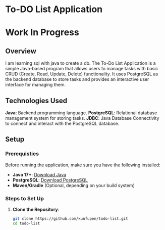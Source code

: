 # To-DO List Application
# Work In Progress

## Overview
I am learning sql with java to create a db.
The To-Do List Application is a simple Java-based program that allows users to manage tasks with basic CRUD (Create, Read, Update, Delete) functionality. It uses PostgreSQL as the backend database to store tasks and provides an interactive user interface for managing them.

## Technologies Used
**Java**: Backend programming language.
**PostgreSQL**: Relational database management system for storing tasks.
**JDBC**: Java Database Connectivity to connect and interact with the PostgreSQL database.

## Setup

### Prerequisties
Before running the application, make sure you have the following installed:
- **Java 17+**: [Download Java](https://www.oracle.com/java/technologies/javase-jdk17-downloads.html)
- **PostgreSQL**: [Download PostgreSQL](https://www.postgresql.org/download/)
- **Maven/Gradle** (Optional, depending on your build system)

### Steps to Set Up

1. **Clone the Repository**:
    ```bash
    git clone https://github.com/kunfupen/todo-list.git
    cd todo-list